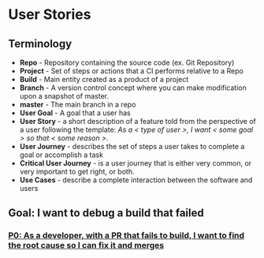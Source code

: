 # User Stories
## Terminology
* __Repo__ - Repository containing the source code (ex. Git Repository)
* __Project__ - Set of steps or actions that a CI performs relative to a Repo
* __Build__ - Main entity created as a product of a project
* __Branch__ - A version control concept where you can make modification upon a snapshot of master.
* __master__ - The main branch in a repo
* __User Goal__ - A goal that a user has
* __User Story__ - a short description of a feature told from the perspective of a user following the template: _As a < type of user >, I want < some goal > so that < some reason >_.
* __User Journey__ - describes the set of steps a user takes to complete a goal or accomplish a task
* __Critical User Journey__ - is a user journey that is either very common, or very important to get right, or both.
* __Use Cases__ - describe a complete interaction between the software and users
## Goal: I want to debug a build that failed
### [P0: As a developer, with a PR that fails to build, I want to find the root cause so I can fix it and merges](./debug_failed_build.md)